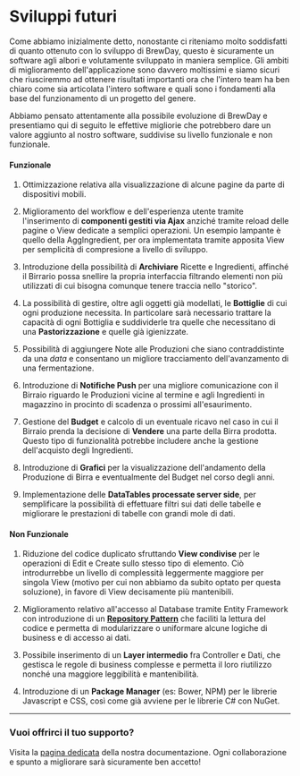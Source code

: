 # Sviluppi futuri

Come abbiamo inizialmente detto, nonostante ci riteniamo molto soddisfatti di quanto ottenuto con lo sviluppo di BrewDay, questo è sicuramente un software agli albori e volutamente sviluppato in maniera semplice.
Gli ambiti di miglioramento dell'applicazione sono davvero moltissimi e siamo sicuri che riusciremmo ad ottenere risultati importanti ora che l'intero team ha ben chiaro come sia articolata l'intero software e quali sono i fondamenti alla base del funzionamento di un progetto del genere.

Abbiamo pensato attentamente alla possibile evoluzione di BrewDay e presentiamo qui di seguito le effettive migliorie che potrebbero dare un valore aggiunto al nostro software, suddivise su livello funzionale e non funzionale. 

#### Funzionale

1. Ottimizzazione relativa alla visualizzazione di alcune pagine da parte di dispositivi mobili.

2. Miglioramento del workflow e dell'esperienza utente tramite l'inserimento di **componenti gestiti via Ajax** anziché tramite reload delle pagine o View dedicate a semplici operazioni. Un esempio lampante è quello della AggIngredient, per ora implementata tramite apposita View per semplicità di compresione a livello di sviluppo.

3. Introduzione della possibilità di **Archiviare** Ricette e Ingredienti, affinché il Birrario possa snellire la propria interfaccia filtrando elementi non più utilizzati di cui bisogna comunque tenere traccia nello "storico".

4. La possibilità di gestire, oltre agli oggetti già modellati, le **Bottiglie** di cui ogni produzione necessita. In particolare sarà necessario trattare la capacità di ogni Bottiglia e suddividerle tra quelle che necessitano di una **Pastorizzazione** e quelle già igienizzate.

5. Possibilità di aggiungere Note alle Produzioni che siano contraddistinte da una *data* e consentano un migliore tracciamento dell'avanzamento di una fermentazione.

5. Introduzione di **Notifiche Push** per una migliore comunicazione con il Birraio riguardo le Produzioni vicine al termine e agli Ingredienti in magazzino in procinto di scadenza o prossimi all'esaurimento.

6. Gestione del **Budget** e calcolo di un eventuale ricavo nel caso in cui il Birraio prenda la decisione di **Vendere** una parte della Birra prodotta. Questo tipo di funzionalità potrebbe includere anche la gestione dell'acquisto degli Ingredienti.

7. Introduzione di **Grafici** per la visualizzazione dell'andamento della Produzione di Birra e eventualmente del Budget nel corso degli anni.

8. Implementazione delle **DataTables processate server side**, per semplificare la possibilità di effettuare filtri sui dati delle tabelle e migliorare le prestazioni di tabelle con grandi mole di dati.


#### Non Funzionale

1. Riduzione del codice duplicato sfruttando **View condivise** per le operazioni di Edit e Create sullo stesso tipo di elemento. Ciò introdurrebbe un livello di complessità leggermente maggiore per singola View (motivo per cui non abbiamo da subito optato per questa soluzione), in favore di View decisamente più mantenibili.

2. Miglioramento relativo all'accesso al Database tramite Entity Framework con introduzione di un **[Repository Pattern](https://msdn.microsoft.com/en-us/library/ff649690.aspx)** che faciliti la lettura del codice e permetta di modularizzare o uniformare alcune logiche di business e di accesso ai dati.

3. Possibile inserimento di un **Layer intermedio** fra Controller e Dati, che gestisca le regole di business complesse e permetta il loro riutilizzo nonché una maggiore leggibilità e mantenibilità.

4. Introduzione di un **Package Manager** (es: Bower, NPM) per le librerie Javascript e CSS, così come già avviene per le librerie C# con NuGet.


***

### Vuoi offrirci il tuo supporto?

Visita la [pagina dedicata](../01-Introduzione/1.3-Installazione.md) della nostra documentazione. Ogni collaborazione e spunto a migliorare sarà sicuramente ben accetto!